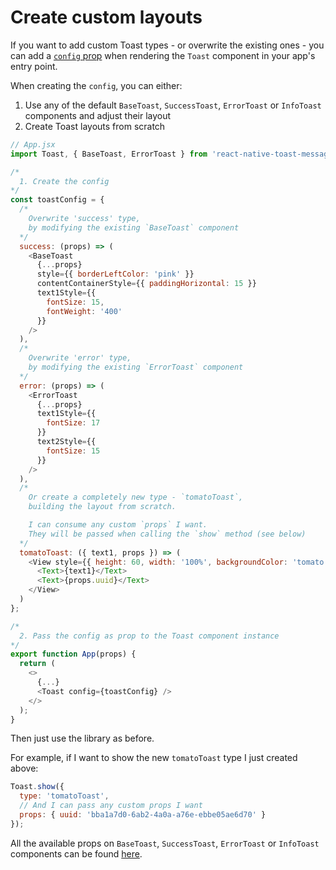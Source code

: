 # Create custom layouts

If you want to add custom Toast types - or overwrite the existing ones - you can add a [`config` prop](./api.md#props) when rendering the `Toast` component in your app's entry point.

When creating the `config`, you can either:

1. Use any of the default `BaseToast`, `SuccessToast`, `ErrorToast` or `InfoToast` components and adjust their layout
1. Create Toast layouts from scratch

```js
// App.jsx
import Toast, { BaseToast, ErrorToast } from 'react-native-toast-message';

/*
  1. Create the config
*/
const toastConfig = {
  /*
    Overwrite 'success' type,
    by modifying the existing `BaseToast` component
  */
  success: (props) => (
    <BaseToast
      {...props}
      style={{ borderLeftColor: 'pink' }}
      contentContainerStyle={{ paddingHorizontal: 15 }}
      text1Style={{
        fontSize: 15,
        fontWeight: '400'
      }}
    />
  ),
  /*
    Overwrite 'error' type,
    by modifying the existing `ErrorToast` component
  */
  error: (props) => (
    <ErrorToast
      {...props}
      text1Style={{
        fontSize: 17
      }}
      text2Style={{
        fontSize: 15
      }}
    />
  ),
  /*
    Or create a completely new type - `tomatoToast`,
    building the layout from scratch.

    I can consume any custom `props` I want.
    They will be passed when calling the `show` method (see below)
  */
  tomatoToast: ({ text1, props }) => (
    <View style={{ height: 60, width: '100%', backgroundColor: 'tomato' }}>
      <Text>{text1}</Text>
      <Text>{props.uuid}</Text>
    </View>
  )
};

/*
  2. Pass the config as prop to the Toast component instance
*/
export function App(props) {
  return (
    <>
      {...}
      <Toast config={toastConfig} />
    </>
  );
}
```

Then just use the library as before.

For example, if I want to show the new `tomatoToast` type I just created above:

```js
Toast.show({
  type: 'tomatoToast',
  // And I can pass any custom props I want
  props: { uuid: 'bba1a7d0-6ab2-4a0a-a76e-ebbe05ae6d70' }
});
```

All the available props on `BaseToast`, `SuccessToast`, `ErrorToast` or `InfoToast` components can be found [here](../src/types/index.ts).

